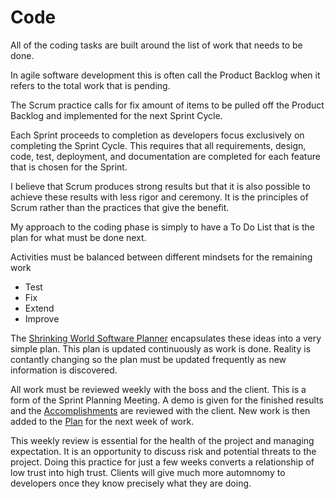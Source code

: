# Code

All of the coding tasks are built around the list of work that needs to be done.

In agile software development this is often call the Product Backlog when it refers
to the total work that is pending.

The Scrum practice calls for fix amount of items to be pulled off the Product Backlog
and implemented for the next Sprint Cycle.

Each Sprint proceeds to completion as developers focus exclusively on completing the 
Sprint Cycle.   This requires that all requirements, design, code, test, deployment,
and documentation are completed for each feature that is chosen for the Sprint.

I believe that Scrum produces strong results but that it is also possible to achieve
these results with less rigor and ceremony.  It is the principles of Scrum rather
than the practices that give the benefit.

My approach to the coding phase is simply to have a To Do List that is the plan
for what must be done next.  

Activities must be balanced between different mindsets for the remaining work

* Test
* Fix
* Extend
* Improve

The [Shrinking World Software Planner](ToDo)
encapsulates these ideas into a very simple plan.  This plan is updated
continuously as work is done.  Reality is contantly changing so the plan must
be updated frequently as new information is discovered.


All work must be reviewed weekly with the boss and the client.  This is a form of the
Sprint Planning Meeting.   A demo is given for the finished results and
the [Accomplishments](Done) are reviewed with the client.  New work is then
added to the [Plan](ToDo) for the next week of work.

This weekly review is essential for the health of the project and managing
expectation.   It is an opportunity to discuss risk and potential threats to 
the project.  Doing this practice for just a few weeks converts a relationship
of low trust into high trust.   Clients will give much more automnomy to 
developers once they know precisely what they are doing.
